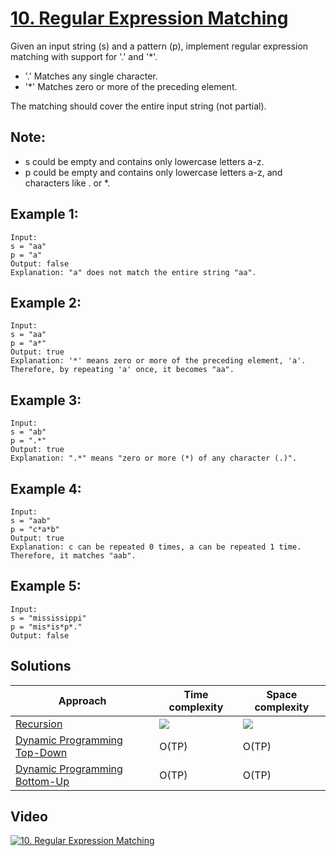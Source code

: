 # [10. Regular Expression Matching](https://leetcode.com/problems/regular-expression-matching/)

Given an input string (s) and a pattern (p), implement regular expression matching with support for '.' and '*'.

* '.' Matches any single character.
* '*' Matches zero or more of the preceding element.

The matching should cover the entire input string (not partial).

## Note:

* s could be empty and contains only lowercase letters a-z.
* p could be empty and contains only lowercase letters a-z, and characters like . or *.

## Example 1:

```
Input:
s = "aa"
p = "a"
Output: false
Explanation: "a" does not match the entire string "aa".
```

## Example 2:

```
Input:
s = "aa"
p = "a*"
Output: true
Explanation: '*' means zero or more of the preceding element, 'a'. Therefore, by repeating 'a' once, it becomes "aa".
```

## Example 3:

```
Input:
s = "ab"
p = ".*"
Output: true
Explanation: ".*" means "zero or more (*) of any character (.)".
```

## Example 4:

```
Input:
s = "aab"
p = "c*a*b"
Output: true
Explanation: c can be repeated 0 times, a can be repeated 1 time. Therefore, it matches "aab".
```

## Example 5:

```
Input:
s = "mississippi"
p = "mis*is*p*."
Output: false
```

## Solutions

|   Approach  | Time complexity | Space complexity |
|-------------|-----------------|------------------|
| [Recursion](solution1.md) | ![](1.png) | ![](1.png) |
| [Dynamic Programming Top-Down](solution2.md) | O(TP) | O(TP) |
| [Dynamic Programming Bottom-Up](solution3.md) | O(TP) | O(TP) |

## Video

[![10. Regular Expression Matching](http://img.youtube.com/vi/G35YHrYxw1o/0.jpg)](http://www.youtube.com/watch?v=G35YHrYxw1o&list=PL9YvZlrMIj4msDfX2rTsl4hwETiKiwsy3 "10. Regular Expression Matching")
